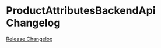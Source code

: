 # ProductAttributesBackendApi Changelog

[Release Changelog](https://github.com/spryker/product-attributes-backend-api/releases)
